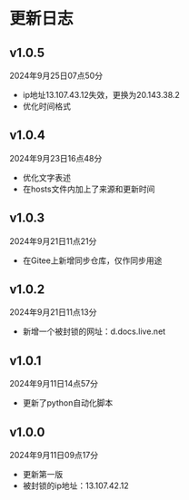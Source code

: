 # 更新日志

## v1.0.5

2024年9月25日07点50分

- ip地址13.107.43.12失效，更换为20.143.38.2
- 优化时间格式

## v1.0.4

2024年9月23日16点48分

- 优化文字表述
- 在hosts文件内加上了来源和更新时间

## v1.0.3

2024年9月21日11点21分

- 在Gitee上新增同步仓库，仅作同步用途

## v1.0.2

2024年9月21日11点13分

- 新增一个被封锁的网址：d.docs.live.net

## v1.0.1

2024年9月11日14点57分

- 更新了python自动化脚本

## v1.0.0

2024年9月11日09点17分

- 更新第一版
- 被封锁的ip地址：13.107.42.12